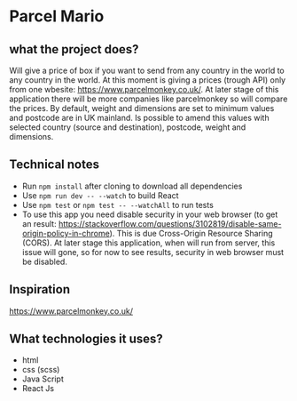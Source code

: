 # Parcel Mario

## what the project does?

Will give a price of box if you want to send from any country in the world to any country in the world. At this moment is giving a prices (trough API) only from one wbesite: https://www.parcelmonkey.co.uk/. At later stage of this application there will be more companies like parcelmonkey so will compare the prices.
By default, weight and dimensions are set to minimum values and postcode are in UK mainland. Is possible to amend this values with selected country (source and destination), postcode, weight and dimensions.

## Technical notes

* Run `npm install` after cloning to download all dependencies
* Use `npm run dev -- --watch` to build React
* Use `npm test` or `npm test -- --watchAll` to run tests
* To use this app you need disable security in your web browser (to get an result: https://stackoverflow.com/questions/3102819/disable-same-origin-policy-in-chrome). This is due Cross-Origin Resource Sharing (CORS). At later stage this application, when will run from server, this issue will gone, so for now to see results, security in web browser must be disabled.

## Inspiration

https://www.parcelmonkey.co.uk/

## What technologies it uses?

* html
* css (scss)
* Java Script
* React Js